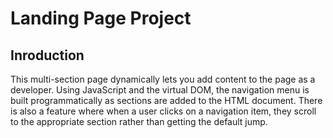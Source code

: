 # Landing Page Project

## Inroduction

This multi-section page dynamically lets you add content to the page as a developer. Using JavaScript and the virtual DOM, the navigation menu is built programmatically as sections are added to the HTML document. There is also a feature where when a user clicks on a navigation item, they scroll to the appropriate section rather than getting the default jump.

